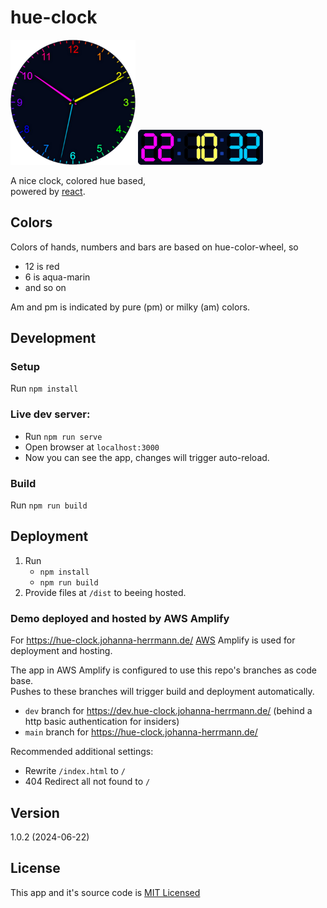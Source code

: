 # hue-clock

<img src="./public/img/analog-clock.png" alt="" width="200"/>
<img src="./digital-clock.png" alt="" width="200"/>

A nice clock, colored hue based, \
powered by [react](https://react.dev/).

## Colors

Colors of hands, numbers and bars are based on hue-color-wheel, so
* 12 is red
* 6 is aqua-marin
* and so on

Am and pm is indicated by pure (pm) or milky (am) colors.

## Development

### Setup
Run `npm install`

### Live dev server:
* Run `npm run serve`
* Open browser at `localhost:3000`
* Now you can see the app, changes will trigger auto-reload.

### Build
Run `npm run build`

## Deployment
1. Run
   * `npm install`
   * `npm run build`
2. Provide files at `/dist` to beeing hosted.

### Demo deployed and hosted by AWS Amplify
For https://hue-clock.johanna-herrmann.de/ [AWS](https://aws.amazon.com/) Amplify is used for deployment and hosting.

The app in AWS Amplify is configured to use this repo's branches as code base. \
Pushes to these branches will trigger build and deployment automatically.
* `dev` branch for https://dev.hue-clock.johanna-herrmann.de/
  (behind a http basic authentication for insiders)
* `main` branch for https://hue-clock.johanna-herrmann.de/

Recommended additional settings:
* Rewrite `/index.html` to `/`
* 404 Redirect all not found to `/`

## Version
1.0.2 (2024-06-22)

## License
This app and it's source code is [MIT Licensed](./LICENSE.md)
